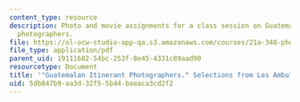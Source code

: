 ```yaml
---
content_type: resource
description: Photo and movie assignments for a class session on Guatemalan itinerant
  photographers.
file: https://ol-ocw-studio-app-qa.s3.amazonaws.com/courses/21a-348-photography-and-truth-spring-2008/5db847b9aa3d32f55b44baeaca3cd2f2_MIT21A_348S08_ambulantes.pdf
file_type: application/pdf
parent_uid: 19111682-54bc-253f-8e45-4331c89aad90
resourcetype: Document
title: '"Guatemalan Itinerant Photographers." Selections from Los Ambulantes.'
uid: 5db847b9-aa3d-32f5-5b44-baeaca3cd2f2
---
```

